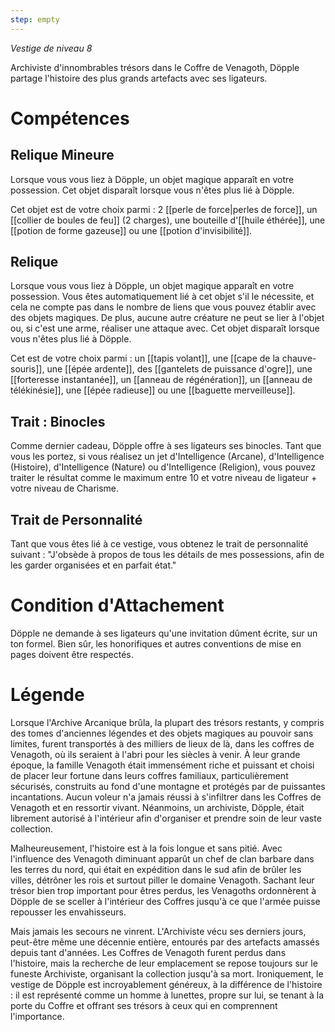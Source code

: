 ```yaml
---
step: empty
---
```

*Vestige de niveau 8*

Archiviste d'innombrables trésors dans le Coffre de Venagoth, Döpple partage l'histoire des plus grands artefacts avec ses ligateurs.

# Compétences

## Relique Mineure
Lorsque vous vous liez à Döpple, un objet magique apparaît en votre possession. Cet objet disparaît lorsque vous n'êtes plus lié à Döpple.

Cet objet est de votre choix parmi : 2 [[perle de force|perles de force]], un [[collier de boules de feu]] (2 charges), une bouteille d'[[huile éthérée]], une [[potion de forme gazeuse]] ou une [[potion d'invisibilité]].

## Relique
Lorsque vous vous liez à Döpple, un objet magique apparaît en votre possession. Vous êtes automatiquement lié à cet objet s'il le nécessite, et cela ne compte pas dans le nombre de liens que vous pouvez établir avec des objets magiques. De plus, aucune autre créature ne peut se lier à l'objet ou, si c'est une arme, réaliser une attaque avec. Cet objet disparaît lorsque vous n'êtes plus lié à Döpple.

Cet est de votre choix parmi : un [[tapis volant]], une [[cape de la chauve-souris]], une [[épée ardente]], des [[gantelets de puissance d'ogre]], une [[forteresse instantanée]], un [[anneau de régénération]], un [[anneau de télékinésie]], une [[épée radieuse]] ou une [[baguette merveilleuse]].

## Trait : Binocles
Comme dernier cadeau, Döpple offre à ses ligateurs ses binocles. Tant que vous les portez, si vous réalisez un jet d'Intelligence (Arcane), d'Intelligence (Histoire), d'Intelligence (Nature) ou d'Intelligence (Religion), vous pouvez traiter le résultat comme le maximum entre 10 et votre niveau de ligateur + votre niveau de Charisme.

## Trait de Personnalité
Tant que vous êtes lié à ce vestige, vous obtenez le trait de personnalité suivant : "J'obsède à propos de tous les détails de mes possessions, afin de les garder organisées et en parfait état."

# Condition d'Attachement
Döpple ne demande à ses ligateurs qu'une invitation dûment écrite, sur un ton formel. Bien sûr, les honorifiques et autres conventions de mise en pages doivent être respectés.

# Légende
Lorsque l'Archive Arcanique brûla, la plupart des trésors restants, y compris des tomes d'anciennes légendes et des objets magiques au pouvoir sans limites, furent transportés à des milliers de lieux de là, dans les coffres de Venagoth, où ils seraient à l'abri pour les siècles à venir. À leur grande époque, la famille Venagoth était immensément riche et puissant et choisi de placer leur fortune dans leurs coffres familiaux, particulièrement sécurisés, construits au fond d'une montagne et protégés par de puissantes incantations. Aucun voleur n'a jamais réussi à s'infiltrer dans les Coffres de Venagoth et en ressortir vivant. Néanmoins, un archiviste, Döpple, était librement autorisé à l'intérieur afin d'organiser et prendre soin de leur vaste collection.

Malheureusement, l'histoire est à la fois longue et sans pitié. Avec l'influence des Venagoth diminuant apparût un chef de clan barbare dans les terres du nord, qui était en expédition dans le sud afin de brûler les villes, détrôner les rois et surtout piller le domaine Venagoth. Sachant leur trésor bien trop important pour êtres perdus, les Venagoths ordonnèrent à Döpple de se sceller à l'intérieur des Coffres jusqu'à ce que l'armée puisse repousser les envahisseurs.

Mais jamais les secours ne vinrent. L'Archiviste vécu ses derniers jours, peut-être même une décennie entière, entourés par des artefacts amassés depuis tant d'années. Les Coffres de Venagoth furent perdus dans l'histoire, mais la recherche de leur emplacement se repose toujours sur le funeste Archiviste, organisant la collection jusqu'à sa mort. Ironiquement, le vestige de Döpple est incroyablement généreux, à la différence de l'histoire : il est représenté comme un homme à lunettes, propre sur lui, se tenant à la porte du Coffre et offrant ses trésors à ceux qui en comprennent l'importance.